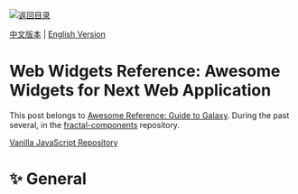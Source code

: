 [![返回目录](https://parg.co/UGo)](https://parg.co/b4z)

[中文版本](./Web-Widgets-Reference.md) | [English Version](Web-Widgets-Reference-en.md)

# Web Widgets Reference: Awesome Widgets for Next Web Application

This post belongs to [Awesome Reference: Guide to Galaxy](https://parg.co/b4z). During the past several, in the [fractal-components]() repository.

[Vanilla JavaScript Repository](http://www.vanillalist.com/)

# ✨ General
